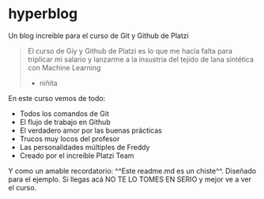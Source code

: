 # hyperblog
Un blog increible para el curso de Git y Github de Platzi
> El curso de Giy y Github de Platzi es lo que me hacía falta para triplicar mi salario y lanzarme a la insustria del tejido de lana sintética con Machine Learning
> - niñita

En este curso vemos de todo:
* Todos los comandos de Git
* El flujo de trabajo en Github
* El verdadero amor por las buenas prácticas
* Trucos muy locos del profesor
* Las personalidades múltiples de Freddy
* Creado por el increíble Platzi Team

Y como un amable recordatorio: ^^Este readme.md es un chiste^^. Diseñado para el ejemplo. Si llegas acá NO TE LO TOMES EN SERIO y mejor ve a ver el curso.